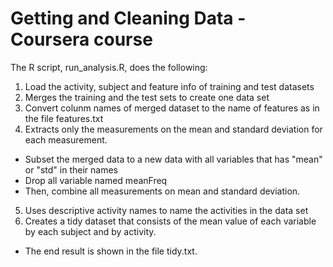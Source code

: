 # Getting and Cleaning Data - Coursera course 

The R script, run_analysis.R, does the following:

1. Load the activity, subject and feature info of training and test datasets
2. Merges the training and the test sets to create one data set
3. Convert colunm names of merged dataset to the name of features as in the file features.txt
4. Extracts only the measurements on the mean and standard deviation for each measurement.
* Subset the merged data to a new data with all variables that has "mean" or "std" in their names
* Drop all variable named meanFreq
* Then, combine all measurements on mean and standard deviation.
5. Uses descriptive activity names to name the activities in the data set
6. Creates a tidy dataset that consists of the mean value of each variable by each subject and by activity.
* The end result is shown in the file tidy.txt.
